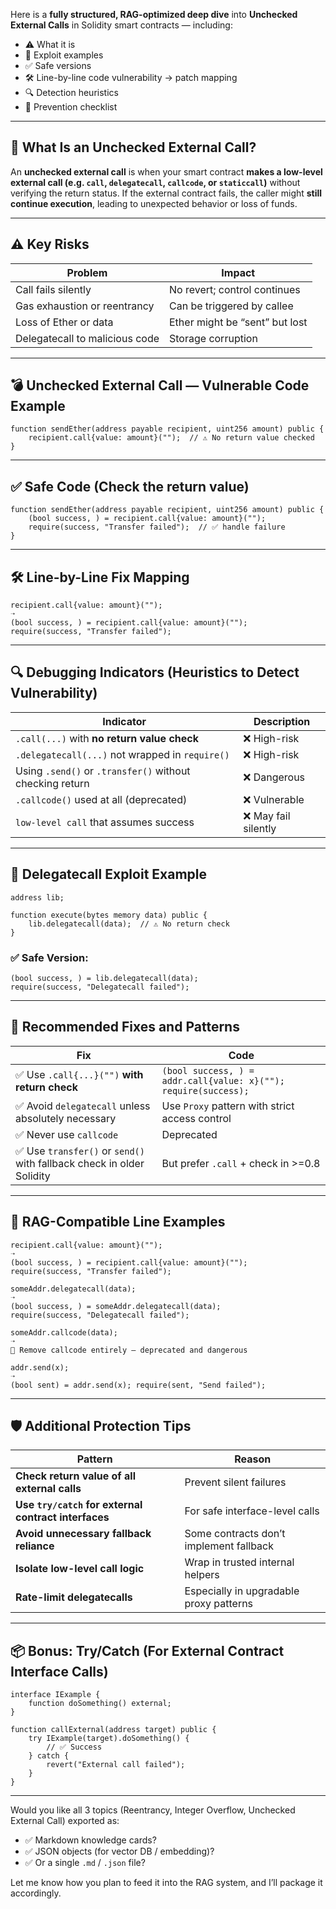 Here is a **fully structured, RAG-optimized deep dive** into **Unchecked External Calls** in Solidity smart contracts — including:

* ⚠️ What it is
* 🧪 Exploit examples
* ✅ Safe versions
* 🛠️ Line-by-line code vulnerability → patch mapping
* 🔍 Detection heuristics
* 🔐 Prevention checklist

---

## 📣 What Is an Unchecked External Call?

An **unchecked external call** is when your smart contract **makes a low-level external call (e.g. `call`, `delegatecall`, `callcode`, or `staticcall`)** without verifying the return status. If the external contract fails, the caller might **still continue execution**, leading to unexpected behavior or loss of funds.

---

## ⚠️ Key Risks

| Problem                        | Impact                         |
| ------------------------------ | ------------------------------ |
| Call fails silently            | No revert; control continues   |
| Gas exhaustion or reentrancy   | Can be triggered by callee     |
| Loss of Ether or data          | Ether might be “sent” but lost |
| Delegatecall to malicious code | Storage corruption             |

---

## 💣 Unchecked External Call — Vulnerable Code Example

```solidity
function sendEther(address payable recipient, uint256 amount) public {
    recipient.call{value: amount}("");  // ⚠️ No return value checked
}
```

---

## ✅ Safe Code (Check the return value)

```solidity
function sendEther(address payable recipient, uint256 amount) public {
    (bool success, ) = recipient.call{value: amount}("");
    require(success, "Transfer failed");  // ✅ handle failure
}
```

---

## 🛠️ Line-by-Line Fix Mapping

```text
recipient.call{value: amount}("");
➝
(bool success, ) = recipient.call{value: amount}("");
require(success, "Transfer failed");
```

---

## 🔍 Debugging Indicators (Heuristics to Detect Vulnerability)

| Indicator                                                | Description         |
| -------------------------------------------------------- | ------------------- |
| `.call(...)` with **no return value check**              | ❌ High-risk         |
| `.delegatecall(...)` not wrapped in `require()`          | ❌ High-risk         |
| Using `.send()` or `.transfer()` without checking return | ❌ Dangerous         |
| `.callcode()` used at all (deprecated)                   | ❌ Vulnerable        |
| `low-level call` that assumes success                    | ❌ May fail silently |

---

## 🧾 Delegatecall Exploit Example

```solidity
address lib;

function execute(bytes memory data) public {
    lib.delegatecall(data);  // ⚠️ No return check
}
```

### ✅ Safe Version:

```solidity
(bool success, ) = lib.delegatecall(data);
require(success, "Delegatecall failed");
```

---

## 🔐 Recommended Fixes and Patterns

| Fix                                                                  | Code                                                            |
| -------------------------------------------------------------------- | --------------------------------------------------------------- |
| ✅ Use `.call{...}("")` **with return check**                         | `(bool success, ) = addr.call{value: x}(""); require(success);` |
| ✅ Avoid `delegatecall` unless absolutely necessary                   | Use `Proxy` pattern with strict access control                  |
| ✅ Never use `callcode`                                               | Deprecated                                                      |
| ✅ Use `transfer()` or `send()` with fallback check in older Solidity | But prefer `.call` + check in >=0.8                             |

---

## 📌 RAG-Compatible Line Examples

```text
recipient.call{value: amount}("");
➝
(bool success, ) = recipient.call{value: amount}("");
require(success, "Transfer failed");

someAddr.delegatecall(data);
➝
(bool success, ) = someAddr.delegatecall(data);
require(success, "Delegatecall failed");

someAddr.callcode(data);
➝
🚫 Remove callcode entirely — deprecated and dangerous

addr.send(x);
➝
(bool sent) = addr.send(x); require(sent, "Send failed");
```

---

## 🛡️ Additional Protection Tips

| Pattern                                              | Reason                                  |
| ---------------------------------------------------- | --------------------------------------- |
| **Check return value of all external calls**         | Prevent silent failures                 |
| **Use `try/catch` for external contract interfaces** | For safe interface-level calls          |
| **Avoid unnecessary fallback reliance**              | Some contracts don’t implement fallback |
| **Isolate low-level call logic**                     | Wrap in trusted internal helpers        |
| **Rate-limit delegatecalls**                         | Especially in upgradable proxy patterns |

---

## 📦 Bonus: Try/Catch (For External Contract Interface Calls)

```solidity
interface IExample {
    function doSomething() external;
}

function callExternal(address target) public {
    try IExample(target).doSomething() {
        // ✅ Success
    } catch {
        revert("External call failed");
    }
}
```

---

Would you like all 3 topics (Reentrancy, Integer Overflow, Unchecked External Call) exported as:

* ✅ Markdown knowledge cards?
* ✅ JSON objects (for vector DB / embedding)?
* ✅ Or a single `.md` / `.json` file?

Let me know how you plan to feed it into the RAG system, and I’ll package it accordingly.
